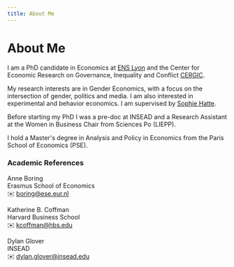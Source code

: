 ```yaml
---
title: About Me
---
```


# About Me

I am a PhD candidate in Economics at [ENS Lyon](https://www.ens-lyon.fr/en/) and the Center for Economic Research on Governance, Inequality and Conflict [CERGIC](https://www.cergic-lyon.fr/).

My research interests are in Gender Economics, with a focus on the intersection of gender, politics and media. I am also interested in experimental and behavior economics. I am supervised by [Sophie Hatte](https://sites.google.com/site/sophiehatte/). 

Before starting my PhD I was a pre-doc at INSEAD and a Research Assistant at the Women in Business Chair from Sciences Po (LIEPP). 

I hold a Master's degree in Analysis and Policy in Economics from the Paris School of Economics (PSE).

### Academic References

Anne Boring  
Erasmus School of Economics  
✉️ [boring@ese.eur.nl](mailto:boring@ese.eur.nl)  

Katherine B. Coffman  
Harvard Business School  
✉️ [kcoffman@hbs.edu](mailto:kcoffman@hbs.edu)

Dylan Glover  
INSEAD  
✉️ [dylan.glover@insead.edu](mailto:dylan.glover@insead.edu)




